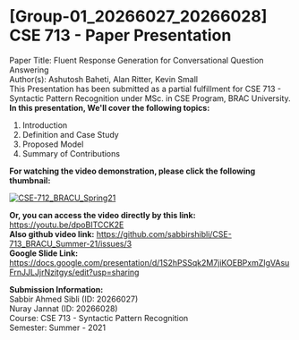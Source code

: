# [Group-01_20266027_20266028] CSE 713 - Paper Presentation  
Paper Title: Fluent Response Generation for Conversational Question Answering  
Author(s): Ashutosh Baheti, Alan Ritter, Kevin Small  
This Presentation has been submitted as a partial fulfillment for CSE 713 - Syntactic Pattern Recognition under MSc. in CSE Program, BRAC University.  
**In this presentation, We'll cover the following topics:**  
01. Introduction  
02. Definition and Case Study  
03. Proposed Model  
04. Summary of Contributions 

**For watching the video demonstration, please click the following thumbnail:**  

[![CSE-712_BRACU_Spring21](https://img.youtube.com/vi/dpoBITCCK2E/0.jpg)](https://youtu.be/dpoBITCCK2E)

**Or, you can access the video directly by this link:** https://youtu.be/dpoBITCCK2E  
**Also github video link:** https://github.com/sabbirshibli/CSE-713_BRACU_Summer-21/issues/3  
**Google Slide Link:** https://docs.google.com/presentation/d/1S2hPSSqk2M7jiKOEBPxmZIgVAsuFrnJJLJjrNzitgys/edit?usp=sharing  

**Submission Information:**  
Sabbir Ahmed Sibli (ID: 20266027)  
Nuray Jannat (ID: 20266028)    
Course: CSE 713 - Syntactic Pattern Recognition  
Semester: Summer - 2021  
